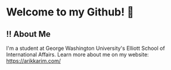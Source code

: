 # Welcome to my Github! 👋

## ‼️ About Me
I'm a student at George Washington University's Elliott School of International Affairs. Learn more about me on my website: https://arikkarim.com/
